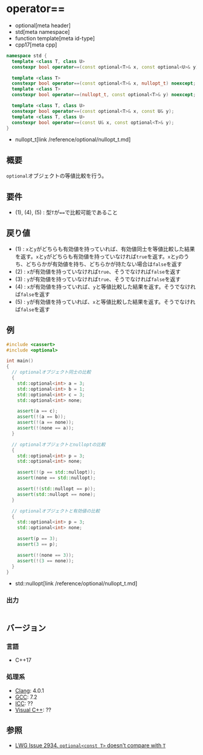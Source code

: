 # operator==
* optional[meta header]
* std[meta namespace]
* function template[meta id-type]
* cpp17[meta cpp]

```cpp
namespace std {
  template <class T, class U>
  constexpr bool operator==(const optional<T>& x, const optional<U>& y); // (1)

  template <class T>
  constexpr bool operator==(const optional<T>& x, nullopt_t) noexcept;   // (2)
  template <class T>
  constexpr bool operator==(nullopt_t, const optional<T>& y) noexcept;   // (3)

  template <class T, class U>
  constexpr bool operator==(const optional<T>& x, const U& y);           // (4)
  template <class T, class U>
  constexpr bool operator==(const U& x, const optional<T>& y);           // (5)
}
```
* nullopt_t[link /reference/optional/nullopt_t.md]

## 概要
`optional`オブジェクトの等値比較を行う。


## 要件
- (1), (4), (5) : 型`T`が`==`で比較可能であること


## 戻り値
- (1) : `x`と`y`がどちらも有効値を持っていれば、有効値同士を等値比較した結果を返す。`x`と`y`がどちらも有効値を持っていなければ`true`を返す。`x`と`y`のうち、どちらかが有効値を持ち、どちらかが持たない場合は`false`を返す
- (2) : `x`が有効値を持っていなければ`true`、そうでなければ`false`を返す
- (3) : `y`が有効値を持っていなければ`true`、そうでなければ`false`を返す
- (4) : `x`が有効値を持っていれば、`y`と等値比較した結果を返す。そうでなければ`false`を返す
- (5) : `y`が有効値を持っていれば、`x`と等値比較した結果を返す。そうでなければ`false`を返す


## 例
```cpp example
#include <cassert>
#include <optional>

int main()
{
  // optionalオブジェクト同士の比較
  {
    std::optional<int> a = 3;
    std::optional<int> b = 1;
    std::optional<int> c = 3;
    std::optional<int> none;

    assert(a == c);
    assert(!(a == b));
    assert(!(a == none));
    assert(!(none == a));
  }

  // optionalオブジェクトとnulloptの比較
  {
    std::optional<int> p = 3;
    std::optional<int> none;

    assert(!(p == std::nullopt));
    assert(none == std::nullopt);

    assert(!(std::nullopt == p));
    assert(std::nullopt == none);
  }

  // optionalオブジェクトと有効値の比較
  {
    std::optional<int> p = 3;
    std::optional<int> none;

    assert(p == 3);
    assert(3 == p);

    assert(!(none == 3));
    assert(!(3 == none));
  }
}
```
* std::nullopt[link /reference/optional/nullopt_t.md]

### 出力
```
```

## バージョン
### 言語
- C++17

### 処理系
- [Clang](/implementation.md#clang): 4.0.1
- [GCC](/implementation.md#gcc): 7.2
- [ICC](/implementation.md#icc): ??
- [Visual C++](/implementation.md#visual_cpp): ??


## 参照
- [LWG Issue 2934. `optional<const T>` doesn't compare with `T`](https://wg21.cmeerw.net/lwg/issue2934)

